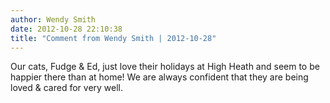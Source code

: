 ```yaml
---
author: Wendy Smith
date: 2012-10-28 22:10:38
title: "Comment from Wendy Smith | 2012-10-28"
---
```

Our cats, Fudge &amp; Ed, just love their holidays at High Heath and seem to be happier there than at home! We are always confident that they are being loved &amp; cared for very well.

